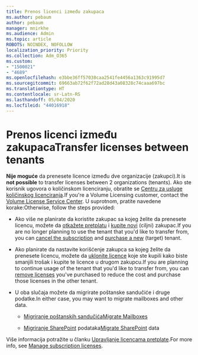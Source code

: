 ```yaml
---
title: Prenos licenci između zakupaca
ms.author: pebaum
author: pebaum
manager: mnirkhe
ms.audience: Admin
ms.topic: article
ROBOTS: NOINDEX, NOFOLLOW
localization_priority: Priority
ms.collection: Adm_O365
ms.custom:
- "1500021"
- "4689"
ms.openlocfilehash: e3bbe36ff57038caa2541fe4456a1363c91995d7
ms.sourcegitcommit: 69663ab72f62f72ad28d43a08328c74caaa697bc
ms.translationtype: HT
ms.contentlocale: sr-Latn-RS
ms.lasthandoff: 05/04/2020
ms.locfileid: "44016918"
---
```

# <a name="transfer-licenses-between-tenants"></a><span data-ttu-id="f8362-102">Prenos licenci između zakupaca</span><span class="sxs-lookup"><span data-stu-id="f8362-102">Transfer licenses between tenants</span></span>

<span data-ttu-id="f8362-103">**Nije moguće** da prenesete licence između dve organizacije (zakupci).</span><span class="sxs-lookup"><span data-stu-id="f8362-103">It is **not possible** to transfer licenses between 2 organizations (tenants).</span></span> <span data-ttu-id="f8362-104">Ako ste korisnik ugovora o količinskom licenciranju, obratite se [Centru za usluge količinskog licenciranja](https://support.microsoft.com/help/4471406/how-to-contact-the-microsoft-volume-licensing-service-center).</span><span class="sxs-lookup"><span data-stu-id="f8362-104">If you're a Volume Licensing customer, contact the [Volume License Service Center](https://support.microsoft.com/help/4471406/how-to-contact-the-microsoft-volume-licensing-service-center).</span></span> <span data-ttu-id="f8362-105">U suprotnom, pratite navedene korake:</span><span class="sxs-lookup"><span data-stu-id="f8362-105">Otherwise, follow the steps provided:</span></span> 

- <span data-ttu-id="f8362-106">Ako više ne planirate da koristite zakupac sa kojeg želite da prenesete licencu, možete da [otkažete pretplatu](https://admin.microsoft.com/Adminportal/Home?source=applauncher#/subscriptions) i [kupite novi](https://products.office.com/compare-all-microsoft-office-products-b?rtc=1&activetab=tab:primaryr2) (ciljni) zakupac.</span><span class="sxs-lookup"><span data-stu-id="f8362-106">If you are no longer planning to use the tenant that you'd like to transfer from, you can [cancel the subscription](https://admin.microsoft.com/Adminportal/Home?source=applauncher#/subscriptions) and [purchase a new](https://products.office.com/compare-all-microsoft-office-products-b?rtc=1&activetab=tab:primaryr2) (target) tenant.</span></span>

- <span data-ttu-id="f8362-107">Ako planirate da nastavite korišćenje zakupca sa kojeg želite da prenesete licencu, možete da [uklonite licence](https://docs.microsoft.com/microsoft-365/commerce/licenses/buy-licenses?view=o365-worldwide) koje ste kupili kako biste smanjili trošak i kupite te licence u drugom zakupcu.</span><span class="sxs-lookup"><span data-stu-id="f8362-107">If you are planning to continue usage of the tenant that you'd like to transfer from, you can [remove licenses](https://docs.microsoft.com/microsoft-365/commerce/licenses/buy-licenses?view=o365-worldwide) you've purchased to reduce the cost and purchase those licenses in the other tenant.</span></span>

- <span data-ttu-id="f8362-108">U oba slučaja možete da migrirate poštanske sandučiće i druge podatke.</span><span class="sxs-lookup"><span data-stu-id="f8362-108">In either case, you may want to migrate mailboxes and other data.</span></span>

    - [<span data-ttu-id="f8362-109">Migriranje poštanskih sandučića</span><span class="sxs-lookup"><span data-stu-id="f8362-109">Migrate Mailboxes</span></span>](https://docs.microsoft.com/Exchange/mailbox-migration/migrate-mailboxes-across-tenants)

    - <span data-ttu-id="f8362-110">[Migriranje SharePoint](https://aka.ms/modernSpoAdminCenter/CloudContentMigrations) podataka</span><span class="sxs-lookup"><span data-stu-id="f8362-110">[Migrate SharePoint](https://aka.ms/modernSpoAdminCenter/CloudContentMigrations) data</span></span>

<span data-ttu-id="f8362-111">Više informacija potražite u članku [Upravljanje licencama pretplate](https://docs.microsoft.com/microsoft-365/commerce/licenses/buy-licenses?view=o365-worldwide).</span><span class="sxs-lookup"><span data-stu-id="f8362-111">For more info, see [Manage subscription licenses](https://docs.microsoft.com/microsoft-365/commerce/licenses/buy-licenses?view=o365-worldwide).</span></span>
